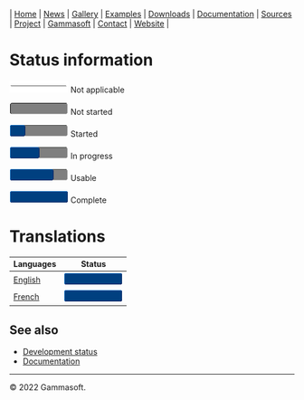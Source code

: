 | [Home](home.md) | [News](news.md) | [Gallery](gallery.md) | [Examples](examples.md) | [Downloads](downloads.md) | [Documentation](documentation.md) | [Sources](https://github.com/gammasoft71/xtd) | [Project](https://sourceforge.net/projects/xtdpro/) | [Gammasoft](gammasoft.md)  | [Contact](contact.md) | [Website](https://gammasoft71.wixsite.com/xtdpro) |

# Status information

![progressina](pictures/progress_ina.png) Not applicable

![progress0](pictures/progress0.png) Not started

![progress25](pictures/progress25.png) Started

![progress50](pictures/progress50.png) In progress

![progress75](pictures/progress75.png) Usable

![progress100](pictures/progress100.png) Complete

# Translations

| Languages               | Status                                  |
|-------------------------|-----------------------------------------|
| [English](../locale/en) | ![progresser](pictures/progress100.png) |
| [French](../locale/fr)  | ![progresser](pictures/progress100.png) |

## See also

* [Development status](https://github.com/gammasoft71/xtd/blob/master/docs/development_status.md)
* [Documentation](documentation.md)

______________________________________________________________________________________________

© 2022 Gammasoft.
